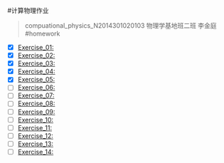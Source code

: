 #计算物理作业 
>compuational_physics_N2014301020103
>物理学基地班二班
>李金庭
#homework
- [x] [Exercise_01:](https://github.com/physicsljt/compuational_physics_N2014301020103)
- [x] [Exercise_02:](https://www.zybuluo.com/ljt/note/497081)
- [x] [Exercise_03:](https://www.zybuluo.com/ljt/note/513244)
- [x] [Exercise_04:](https://www.zybuluo.com/ljt/note/525977)
- [x] [Exercise_05:](https://www.zybuluo.com/ljt/note/534149)
- [ ] [Exercise_06:]()
- [ ] [Exercise_07:]()
- [ ] [Exercise_08:]()
- [ ] [Exercise_09:]()
- [ ] [Exercise_10:]()
- [ ] [Exercise_11:]()
- [ ] [Exercise_12:]()
- [ ] [Exercise_13:]()
- [ ] [Exercise_14:]()
